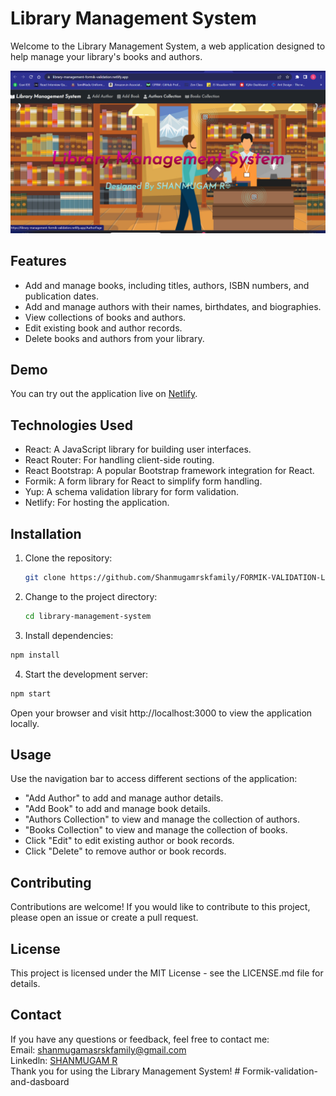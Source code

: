 # Library Management System

Welcome to the Library Management System, a web application designed to help manage your library's books and authors.

![Library Management System](https://github.com/Shanmugamrskfamily/FORMIK-VALIDATION-LIBRARY-MANAGEMENT/blob/main/public/demo.png)

## Features

- Add and manage books, including titles, authors, ISBN numbers, and publication dates.
- Add and manage authors with their names, birthdates, and biographies.
- View collections of books and authors.
- Edit existing book and author records.
- Delete books and authors from your library.

## Demo

You can try out the application live on [Netlify](https://library-management-formik-validation.netlify.app/).

## Technologies Used

- React: A JavaScript library for building user interfaces.
- React Router: For handling client-side routing.
- React Bootstrap: A popular Bootstrap framework integration for React.
- Formik: A form library for React to simplify form handling.
- Yup: A schema validation library for form validation.
- Netlify: For hosting the application.

## Installation

1. Clone the repository:

   ```bash
   git clone https://github.com/Shanmugamrskfamily/FORMIK-VALIDATION-LIBRARY-MANAGEMENT.git
   ```

2. Change to the project directory:

   ```bash
   cd library-management-system
   ```

3. Install dependencies:

```bash
npm install
```

4. Start the development server:

```bash
npm start
```

Open your browser and visit http://localhost:3000 to view the application locally.

## Usage

Use the navigation bar to access different sections of the application:

- "Add Author" to add and manage author details.
- "Add Book" to add and manage book details.
- "Authors Collection" to view and manage the collection of authors.
- "Books Collection" to view and manage the collection of books.
- Click "Edit" to edit existing author or book records.
- Click "Delete" to remove author or book records.

## Contributing

Contributions are welcome! If you would like to contribute to this project, please open an issue or create a pull request.

## License

This project is licensed under the MIT License - see the LICENSE.md file for details.

## Contact

If you have any questions or feedback, feel free to contact me:
<br>
Email: <a href="shanmugamrskfamily@gmail.com" type="email">shanmugamasrskfamily@gmail.com</a>
<br>
Linkedln: <a href="https://www.linkedin.com/in/shanmugamrskfamily/">SHANMUGAM R</a>
<br>
Thank you for using the Library Management System!
#   F o r m i k - v a l i d a t i o n - a n d - d a s b o a r d 
 
 